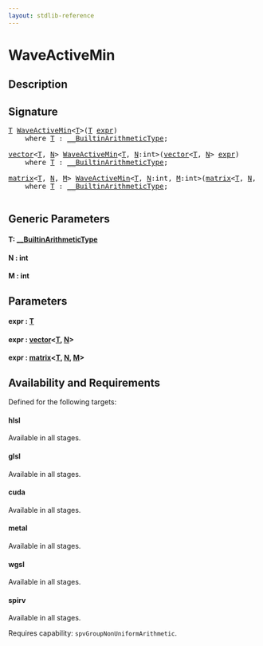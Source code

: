 ```yaml
---
layout: stdlib-reference
---
```


# WaveActiveMin

## Description





## Signature 

<pre>
<a href="waveactivemin-04a.md#typeparam-T" class="code_type">T</a> <a href="waveactivemin-04a.md">WaveActiveMin</a>&lt;<a href="waveactivemin-04a.md#typeparam-T" class="code_type">T</a>&gt;(<a href="waveactivemin-04a.md#typeparam-T" class="code_type">T</a> <a href="waveactivemin-04a.md#decl-expr" class="code_param">expr</a>)
    <span class='code_keyword'>where</span> <a href="waveactivemin-04a.md#typeparam-T" class="code_type">T</a> : <a href="../interfaces/0_builtinarithmetictype-029j/index.md" class="code_type">__BuiltinArithmeticType</a>;

<a href="../types/vector/index.md" class="code_type">vector</a>&lt;<a href="waveactivemin-04a.md#typeparam-T" class="code_type">T</a>, <a href="waveactivemin-04a.md#decl-N" class="code_var">N</a>&gt; <a href="waveactivemin-04a.md">WaveActiveMin</a>&lt;<a href="waveactivemin-04a.md#typeparam-T" class="code_type">T</a>, <a href="waveactivemin-04a.md#decl-N" class="code_var">N</a>:<span class="code_keyword">int</span>&gt;(<a href="../types/vector/index.md" class="code_type">vector</a>&lt;<a href="waveactivemin-04a.md#typeparam-T" class="code_type">T</a>, <a href="waveactivemin-04a.md#decl-N" class="code_var">N</a>&gt; <a href="waveactivemin-04a.md#decl-expr" class="code_param">expr</a>)
    <span class='code_keyword'>where</span> <a href="waveactivemin-04a.md#typeparam-T" class="code_type">T</a> : <a href="../interfaces/0_builtinarithmetictype-029j/index.md" class="code_type">__BuiltinArithmeticType</a>;

<a href="../types/matrix/index.md" class="code_type">matrix</a>&lt;<a href="waveactivemin-04a.md#typeparam-T" class="code_type">T</a>, <a href="waveactivemin-04a.md#decl-N" class="code_var">N</a>, <a href="waveactivemin-04a.md#decl-M" class="code_var">M</a>&gt; <a href="waveactivemin-04a.md">WaveActiveMin</a>&lt;<a href="waveactivemin-04a.md#typeparam-T" class="code_type">T</a>, <a href="waveactivemin-04a.md#decl-N" class="code_var">N</a>:<span class="code_keyword">int</span>, <a href="waveactivemin-04a.md#decl-M" class="code_var">M</a>:<span class="code_keyword">int</span>&gt;(<a href="../types/matrix/index.md" class="code_type">matrix</a>&lt;<a href="waveactivemin-04a.md#typeparam-T" class="code_type">T</a>, <a href="waveactivemin-04a.md#decl-N" class="code_var">N</a>, <a href="waveactivemin-04a.md#decl-M" class="code_var">M</a>&gt; <a href="waveactivemin-04a.md#decl-expr" class="code_param">expr</a>)
    <span class='code_keyword'>where</span> <a href="waveactivemin-04a.md#typeparam-T" class="code_type">T</a> : <a href="../interfaces/0_builtinarithmetictype-029j/index.md" class="code_type">__BuiltinArithmeticType</a>;

</pre>

## Generic Parameters

####  <a id="typeparam-T"></a>T: [\_\_BuiltinArithmeticType](../interfaces/0_builtinarithmetictype-029j/index.md)
####  <a id="decl-N"></a>N  : int
####  <a id="decl-M"></a>M  : int

## Parameters

####  <a id="decl-expr"></a>expr  : [T](waveactivemin-04a.md#typeparam-T)
####  <a id="decl-expr"></a>expr  : [vector](../types/vector/index.md)\<[T](../types/vector/index.md#typeparam-T), [N](../types/vector/index.md#decl-N)\>
####  <a id="decl-expr"></a>expr  : [matrix](../types/matrix/index.md)\<[T](../types/matrix/t-0.md), [N](../types/matrix/index.md#decl-N), [M](../types/matrix/index.md#decl-M)\>

## Availability and Requirements

Defined for the following targets:

#### hlsl
Available in all stages.

#### glsl
Available in all stages.

#### cuda
Available in all stages.

#### metal
Available in all stages.

#### wgsl
Available in all stages.

#### spirv
Available in all stages.

Requires capability: `spvGroupNonUniformArithmetic`.



<script>
// Fix .md links to .html when on ReadTheDocs
if (window.location.hostname.includes('readthedocs') || 
    window.location.hostname.includes('rtfd.io')) {
  document.addEventListener('DOMContentLoaded', function() {
    const links = document.querySelectorAll('a');
    links.forEach(link => {
      const href = link.getAttribute('href');
      if (href && href.includes('.md')) {
        // This regex will handle .md links with or without fragment identifiers or query parameters
        link.href = link.href.replace(/(.+)\.md(#[^?]*)?(\?.*)?$/, '$1.html$2$3');
      }
    });
  });
}
</script>

